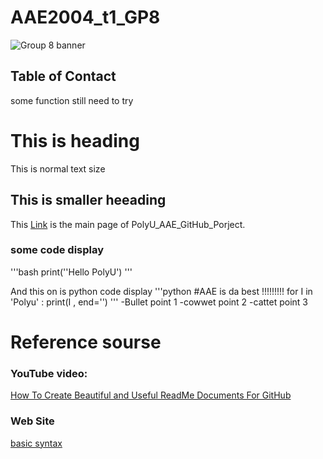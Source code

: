 # AAE2004_t1_GP8
![Group 8 banner](https://www.canva.com/design/DAFPlMGIiyY/WieLa2jqWX6rX_6JdLy6jw/view?utm_content=DAFPlMGIiyY&utm_campaign=designshare&utm_medium=link&utm_source=publishsharelink)
<!--  TABLE OF CONTACT -->
## Table of Contact
some function still need to try 

# This is heading 
This is normal text size
## This is smaller heeading

This [Link](https://github.com/IPNL-POLYU/PolyU_AAE2004_Github_Project/blob/main/readme.md) is the main page of PolyU_AAE_GitHub_Porject.

### some code display
'''bash
print(''Hello PolyU')
'''

And this on is python code display
'''python
#AAE is da best !!!!!!!!!
for I in 'Polyu' :
    print(I , end='')
'''
-Bullet point 1
-cowwet point 2
-cattet point 3

# Reference sourse
### YouTube video:
[How To Create Beautiful and Useful ReadMe Documents For GitHub](https://youtu.be/a8CwpGARAsQ)

### Web Site
[basic syntax](https://www.markdownguide.org/basic-syntax)
